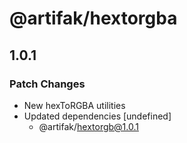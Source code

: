 # @artifak/hextorgba

## 1.0.1

### Patch Changes

- New hexToRGBA utilities
- Updated dependencies [undefined]
  - @artifak/hextorgb@1.0.1
